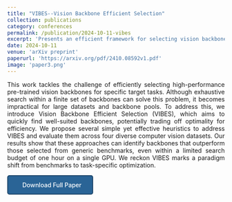 ```yaml
---
title: "VIBES--Vision Backbone Efficient Selection"
collection: publications
category: conferences
permalink: /publication/2024-10-11-vibes
excerpt: 'Presents an efficient framework for selecting vision backbones in deep learning architectures.'
date: 2024-10-11
venue: 'arXiv preprint'
paperurl: 'https://arxiv.org/pdf/2410.08592v1.pdf'
image: 'paper3.png'
---
```


<div style="text-align: justify;">
This work tackles the challenge of efficiently selecting high-performance pre-trained vision backbones for specific target tasks. Although exhaustive search within a finite set of backbones can solve this problem, it becomes impractical for large datasets and backbone pools. To address this, we introduce Vision Backbone Efficient Selection (VIBES), which aims to quickly find well-suited backbones, potentially trading off optimality for efficiency. We propose several simple yet effective heuristics to address VIBES and evaluate them across four diverse computer vision datasets. Our results show that these approaches can identify backbones that outperform those selected from generic benchmarks, even within a limited search budget of one hour on a single GPU. We reckon VIBES marks a paradigm shift from benchmarks to task-specific optimization.</div>

<a href="{{ page.paperurl }}" target="_blank" class="btn--download">
  <i class="fas fa-file-pdf"></i>Download Full Paper
</a>

<style>
.btn--download {
  display: inline-block;
  padding: 12px 25px;
  background-color: #2a6496;
  color: white !important;
  text-decoration: none;
  border-radius: 5px;
  transition: background-color 0.3s;
  font-weight: 500;
  margin-top: 15px;
  border: 2px solid #1d4568;
}

.btn--download:hover {
  background-color: #1d4568;
  text-decoration: none;
}

.btn--download i {
  margin-right: 8px;
}
</style>